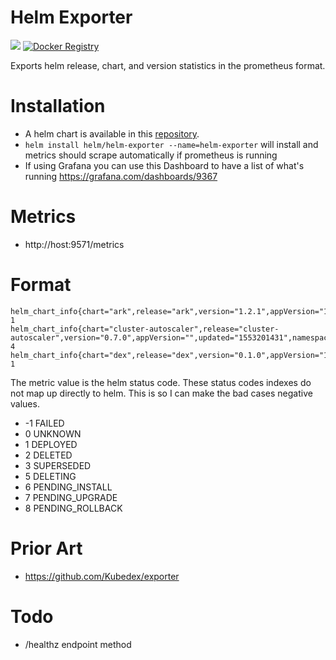 # Helm Exporter

[![](https://images.microbadger.com/badges/image/sstarcher/helm-exporter.svg)](http://microbadger.com/images/sstarcher/helm-exporter "Get your own image badge on microbadger.com")
[![Docker Registry](https://img.shields.io/docker/pulls/sstarcher/helm-exporter.svg)](https://registry.hub.docker.com/u/sstarcher/helm-exporter)&nbsp;

Exports helm release, chart, and version statistics in the prometheus format.

# Installation
* A helm chart is available in this [repository](https://github.com/helm/charts/tree/master/stable/helm-exporter).
* `helm install helm/helm-exporter --name=helm-exporter` will install and metrics should scrape automatically if prometheus is running
* If using Grafana you can use this Dashboard to have a list of what's running https://grafana.com/dashboards/9367

# Metrics
* http://host:9571/metrics

# Format
```
helm_chart_info{chart="ark",release="ark",version="1.2.1",appVersion="1.2.3",updated="1553201431",namespace="test"} 1
helm_chart_info{chart="cluster-autoscaler",release="cluster-autoscaler",version="0.7.0",appVersion="",updated="1553201431",namespace="other"} 4
helm_chart_info{chart="dex",release="dex",version="0.1.0",appVersion="1.2.3",updated="1553201431",namespace="test"} 1
```

The metric value is the helm status code.  These status codes indexes do not map up directly to helm.  This is so I can make the bad cases negative values.
* -1 FAILED
* 0 UNKNOWN
* 1 DEPLOYED
* 2 DELETED
* 3 SUPERSEDED
* 5 DELETING
* 6 PENDING_INSTALL
* 7 PENDING_UPGRADE
* 8 PENDING_ROLLBACK

# Prior Art
* https://github.com/Kubedex/exporter

# Todo
* /healthz endpoint method


